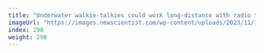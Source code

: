 ```yaml
---
title: "Underwater walkie-talkies could work long-distance with radio trick"
imageUrl: "https://images.newscientist.com/wp-content/uploads/2023/11/10140654/SEI_179026276.jpg?width=788"
index: 298
weight: 298
---
```

